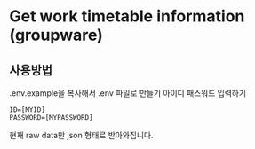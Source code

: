 # Get work timetable information (groupware)

## 사용방법
.env.example을 복사해서 .env 파일로 만들기
아이디 패스워드 입력하기
```text
ID=[MYID]
PASSWORD=[MYPASSWORD]
```

현재 raw data만 json 형태로 받아와집니다.


